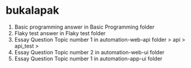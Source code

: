 # bukalapak
1. Basic programming answer in Basic Programming folder
2. Flaky test answer in Flaky test folder
3. Essay Question Topic number 1 in automation-web-api folder > api > api_test  >
4. Essay Question Topic number 2 in automation-web-ui folder
5. Essay Question Topic number 1 in automation-app-ui folder